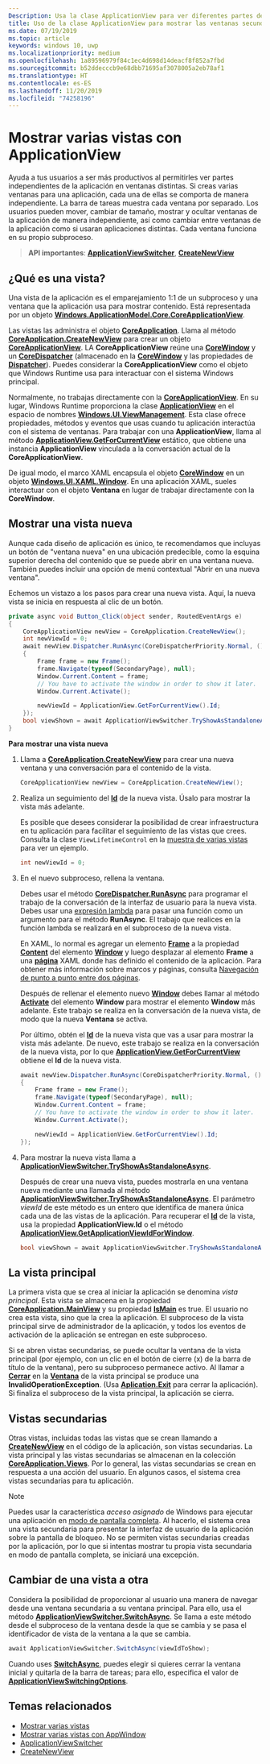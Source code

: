 ```yaml
---
Description: Usa la clase ApplicationView para ver diferentes partes de la aplicación en ventanas independientes.
title: Uso de la clase ApplicationView para mostrar las ventanas secundarias de una aplicación
ms.date: 07/19/2019
ms.topic: article
keywords: windows 10, uwp
ms.localizationpriority: medium
ms.openlocfilehash: 1a89596979f84c1ec4d698d14deacf8f852a7fbd
ms.sourcegitcommit: b52ddecccb9e68dbb71695af3078005a2eb78af1
ms.translationtype: HT
ms.contentlocale: es-ES
ms.lasthandoff: 11/20/2019
ms.locfileid: "74258196"
---
```

# <a name="show-multiple-views-with-applicationview"></a>Mostrar varias vistas con ApplicationView

Ayuda a tus usuarios a ser más productivos al permitirles ver partes independientes de la aplicación en ventanas distintas. Si creas varias ventanas para una aplicación, cada una de ellas se comporta de manera independiente. La barra de tareas muestra cada ventana por separado. Los usuarios pueden mover, cambiar de tamaño, mostrar y ocultar ventanas de la aplicación de manera independiente, así como cambiar entre ventanas de la aplicación como si usaran aplicaciones distintas. Cada ventana funciona en su propio subproceso.

> **API importantes**: [**ApplicationViewSwitcher**](https://docs.microsoft.com/uwp/api/Windows.UI.ViewManagement.ApplicationViewSwitcher), [**CreateNewView**](https://docs.microsoft.com/uwp/api/windows.applicationmodel.core.coreapplication.createnewview)

## <a name="what-is-a-view"></a>¿Qué es una vista?

Una vista de la aplicación es el emparejamiento 1:1 de un subproceso y una ventana que la aplicación usa para mostrar contenido. Está representada por un objeto [**Windows.ApplicationModel.Core.CoreApplicationView**](https://docs.microsoft.com/uwp/api/Windows.ApplicationModel.Core.CoreApplicationView).

Las vistas las administra el objeto [**CoreApplication**](https://docs.microsoft.com/uwp/api/Windows.ApplicationModel.Core.CoreApplication). Llama al método [**CoreApplication.CreateNewView**](https://docs.microsoft.com/uwp/api/windows.applicationmodel.core.coreapplication.createnewview) para crear un objeto [**CoreApplicationView**](https://docs.microsoft.com/uwp/api/Windows.ApplicationModel.Core.CoreApplicationView). LA **CoreApplicationView** reúne una [**CoreWindow**](https://docs.microsoft.com/uwp/api/Windows.UI.Core.CoreWindow) y un [**CoreDispatcher**](https://docs.microsoft.com/uwp/api/Windows.UI.Core.CoreDispatcher) (almacenado en la [**CoreWindow**](https://docs.microsoft.com/uwp/api/windows.applicationmodel.core.coreapplicationview.corewindow) y las propiedades de [**Dispatcher**](https://docs.microsoft.com/uwp/api/windows.applicationmodel.core.coreapplicationview.dispatcher)). Puedes considerar la **CoreApplicationView** como el objeto que Windows Runtime usa para interactuar con el sistema Windows principal.

Normalmente, no trabajas directamente con la [**CoreApplicationView**](https://docs.microsoft.com/uwp/api/Windows.ApplicationModel.Core.CoreApplicationView). En su lugar, Windows Runtime proporciona la clase [**ApplicationView**](https://docs.microsoft.com/uwp/api/Windows.UI.ViewManagement.ApplicationView) en el espacio de nombres [**Windows.UI.ViewManagement**](https://docs.microsoft.com/uwp/api/Windows.UI.ViewManagement). Esta clase ofrece propiedades, métodos y eventos que usas cuando tu aplicación interactúa con el sistema de ventanas. Para trabajar con una **ApplicationView**, llama al método [**ApplicationView.GetForCurrentView**](https://docs.microsoft.com/uwp/api/windows.ui.viewmanagement.applicationview.getforcurrentview) estático, que obtiene una instancia **ApplicationView** vinculada a la conversación actual de la **CoreApplicationView**.

De igual modo, el marco XAML encapsula el objeto [**CoreWindow**](https://docs.microsoft.com/uwp/api/Windows.UI.Core.CoreWindow) en un objeto [**Windows.UI.XAML.Window**](https://docs.microsoft.com/uwp/api/Windows.UI.Xaml.Window). En una aplicación XAML, sueles interactuar con el objeto **Ventana** en lugar de trabajar directamente con la **CoreWindow**.

## <a name="show-a-new-view"></a>Mostrar una vista nueva

Aunque cada diseño de aplicación es único, te recomendamos que incluyas un botón de "ventana nueva" en una ubicación predecible, como la esquina superior derecha del contenido que se puede abrir en una ventana nueva. También puedes incluir una opción de menú contextual "Abrir en una nueva ventana".

Echemos un vistazo a los pasos para crear una nueva vista. Aquí, la nueva vista se inicia en respuesta al clic de un botón.

```csharp
private async void Button_Click(object sender, RoutedEventArgs e)
{
    CoreApplicationView newView = CoreApplication.CreateNewView();
    int newViewId = 0;
    await newView.Dispatcher.RunAsync(CoreDispatcherPriority.Normal, () =>
    {
        Frame frame = new Frame();
        frame.Navigate(typeof(SecondaryPage), null);   
        Window.Current.Content = frame;
        // You have to activate the window in order to show it later.
        Window.Current.Activate();

        newViewId = ApplicationView.GetForCurrentView().Id;
    });
    bool viewShown = await ApplicationViewSwitcher.TryShowAsStandaloneAsync(newViewId);
}
```

**Para mostrar una vista nueva**

1.  Llama a [**CoreApplication.CreateNewView**](https://docs.microsoft.com/uwp/api/windows.applicationmodel.core.coreapplication.createnewview) para crear una nueva ventana y una conversación para el contenido de la vista.

    ```csharp
    CoreApplicationView newView = CoreApplication.CreateNewView();
    ```

2.  Realiza un seguimiento del [**Id**](https://docs.microsoft.com/uwp/api/windows.ui.viewmanagement.applicationview.id) de la nueva vista. Úsalo para mostrar la vista más adelante.

    Es posible que desees considerar la posibilidad de crear infraestructura en tu aplicación para facilitar el seguimiento de las vistas que crees. Consulta la clase `ViewLifetimeControl` en la [muestra de varias vistas](https://github.com/Microsoft/Windows-universal-samples/tree/master/Samples/MultipleViews) para ver un ejemplo.

    ```csharp
    int newViewId = 0;
    ```

3.  En el nuevo subproceso, rellena la ventana.

    Debes usar el método [**CoreDispatcher.RunAsync**](https://docs.microsoft.com/uwp/api/windows.ui.core.coredispatcher.runasync) para programar el trabajo de la conversación de la interfaz de usuario para la nueva vista. Debes usar una [expresión lambda](https://msdn.microsoft.com/library/bb397687.aspx) para pasar una función como un argumento para el método **RunAsync**. El trabajo que realices en la función lambda se realizará en el subproceso de la nueva vista.

    En XAML, lo normal es agregar un elemento [**Frame**](https://docs.microsoft.com/uwp/api/Windows.UI.Xaml.Controls.Frame) a la propiedad [**Content**](https://docs.microsoft.com/uwp/api/windows.ui.xaml.window.content) del elemento [**Window**](https://docs.microsoft.com/uwp/api/Windows.UI.Xaml.Window) y luego desplazar al elemento **Frame** a una [**página**](https://docs.microsoft.com/uwp/api/Windows.UI.Xaml.Controls.Page) XAML donde has definido el contenido de la aplicación. Para obtener más información sobre marcos y páginas, consulta [Navegación de punto a punto entre dos páginas](../basics/navigate-between-two-pages.md).

    Después de rellenar el elemento nuevo [**Window**](https://docs.microsoft.com/uwp/api/Windows.UI.Xaml.Window) debes llamar al método [**Activate**](https://docs.microsoft.com/uwp/api/windows.ui.xaml.window.activate) del elemento **Window** para mostrar el elemento **Window** más adelante. Este trabajo se realiza en la conversación de la nueva vista, de modo que la nueva **Ventana** se activa.

    Por último, obtén el [**Id**](https://docs.microsoft.com/uwp/api/windows.ui.viewmanagement.applicationview.id) de la nueva vista que vas a usar para mostrar la vista más adelante. De nuevo, este trabajo se realiza en la conversación de la nueva vista, por lo que [**ApplicationView.GetForCurrentView**](https://docs.microsoft.com/uwp/api/windows.ui.viewmanagement.applicationview.getforcurrentview) obtiene el **Id** de la nueva vista.

    ```csharp
    await newView.Dispatcher.RunAsync(CoreDispatcherPriority.Normal, () =>
    {
        Frame frame = new Frame();
        frame.Navigate(typeof(SecondaryPage), null);   
        Window.Current.Content = frame;
        // You have to activate the window in order to show it later.
        Window.Current.Activate();

        newViewId = ApplicationView.GetForCurrentView().Id;
    });
    ```

4.  Para mostrar la nueva vista llama a [**ApplicationViewSwitcher.TryShowAsStandaloneAsync**](https://docs.microsoft.com/uwp/api/windows.ui.viewmanagement.applicationviewswitcher.tryshowasstandaloneasync).

    Después de crear una nueva vista, puedes mostrarla en una ventana nueva mediante una llamada al método [**ApplicationViewSwitcher.TryShowAsStandaloneAsync**](https://docs.microsoft.com/uwp/api/windows.ui.viewmanagement.applicationviewswitcher.tryshowasstandaloneasync). El parámetro *viewId* de este método es un entero que identifica de manera única cada una de las vistas de la aplicación. Para recuperar el [**Id**](https://docs.microsoft.com/uwp/api/windows.ui.viewmanagement.applicationview.id) de la vista, usa la propiedad **ApplicationView.Id** o el método [**ApplicationView.GetApplicationViewIdForWindow**](https://docs.microsoft.com/uwp/api/windows.ui.viewmanagement.applicationview.getapplicationviewidforwindow).

    ```csharp
    bool viewShown = await ApplicationViewSwitcher.TryShowAsStandaloneAsync(newViewId);
    ```

## <a name="the-main-view"></a>La vista principal


La primera vista que se crea al iniciar la aplicación se denomina *vista principal*. Esta vista se almacena en la propiedad [**CoreApplication.MainView**](https://docs.microsoft.com/uwp/api/windows.applicationmodel.core.coreapplication.mainview) y su propiedad [**IsMain**](https://docs.microsoft.com/uwp/api/windows.applicationmodel.core.coreapplicationview.ismain) es true. El usuario no crea esta vista, sino que la crea la aplicación. El subproceso de la vista principal sirve de administrador de la aplicación, y todos los eventos de activación de la aplicación se entregan en este subproceso.

Si se abren vistas secundarias, se puede ocultar la ventana de la vista principal (por ejemplo, con un clic en el botón de cierre (x) de la barra de título de la ventana), pero su subproceso permanece activo. Al llamar a [**Cerrar**](https://docs.microsoft.com/uwp/api/windows.ui.xaml.window.close) en la [**Ventana**](https://docs.microsoft.com/uwp/api/Windows.UI.Xaml.Window) de la vista principal se produce una **InvalidOperationException**. (Usa [**Aplication.Exit**](https://docs.microsoft.com/uwp/api/windows.ui.xaml.application.exit) para cerrar la aplicación). Si finaliza el subproceso de la vista principal, la aplicación se cierra.

## <a name="secondary-views"></a>Vistas secundarias


Otras vistas, incluidas todas las vistas que se crean llamando a [**CreateNewView**](https://docs.microsoft.com/uwp/api/windows.applicationmodel.core.coreapplication.createnewview) en el código de la aplicación, son vistas secundarias. La vista principal y las vistas secundarias se almacenan en la colección [**CoreApplication.Views**](https://docs.microsoft.com/uwp/api/windows.applicationmodel.core.coreapplication.views). Por lo general, las vistas secundarias se crean en respuesta a una acción del usuario. En algunos casos, el sistema crea vistas secundarias para tu aplicación.

> [!NOTE]
> Puedes usar la característica *acceso asignado* de Windows para ejecutar una aplicación en [modo de pantalla completa](https://docs.microsoft.com/windows/manage/set-up-a-device-for-anyone-to-use). Al hacerlo, el sistema crea una vista secundaria para presentar la interfaz de usuario de la aplicación sobre la pantalla de bloqueo. No se permiten vistas secundarias creadas por la aplicación, por lo que si intentas mostrar tu propia vista secundaria en modo de pantalla completa, se iniciará una excepción.

## <a name="switch-from-one-view-to-another"></a>Cambiar de una vista a otra

Considera la posibilidad de proporcionar al usuario una manera de navegar desde una ventana secundaria a su ventana principal. Para ello, usa el método [**ApplicationViewSwitcher.SwitchAsync**](https://docs.microsoft.com/uwp/api/windows.ui.viewmanagement.applicationviewswitcher.switchasync). Se llama a este método desde el subproceso de la ventana desde la que se cambia y se pasa el identificador de vista de la ventana a la que se cambia.

```csharp
await ApplicationViewSwitcher.SwitchAsync(viewIdToShow);
```

Cuando uses [**SwitchAsync**](https://docs.microsoft.com/uwp/api/windows.ui.viewmanagement.applicationviewswitcher.switchasync), puedes elegir si quieres cerrar la ventana inicial y quitarla de la barra de tareas; para ello, especifica el valor de [**ApplicationViewSwitchingOptions**](https://docs.microsoft.com/uwp/api/Windows.UI.ViewManagement.ApplicationViewSwitchingOptions).

## <a name="related-topics"></a>Temas relacionados

- [Mostrar varias vistas](show-multiple-views.md)
- [Mostrar varias vistas con AppWindow](app-window.md)
- [ApplicationViewSwitcher](https://docs.microsoft.com/uwp/api/Windows.UI.ViewManagement.ApplicationViewSwitcher)
- [CreateNewView](https://docs.microsoft.com/uwp/api/windows.applicationmodel.core.coreapplication.createnewview)
